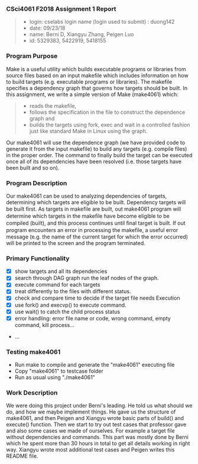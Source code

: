 ### CSci4061 F2018 Assignment 1 Report
> - login: cselabs login name (login used to submit) : duong142
> - date: 09/23/18
> - name: Berni D, Xiangyu Zhang, Peigen Luo
> - id: 5329383, 5422919, 5418155

### Program Purpose
Make is a useful utility which builds executable programs or libraries from source files based on an input makefile which includes information on how to build targets (e.g. executable programs or libraries).
The makefile specifies a dependency graph that governs how targets should be built. In this assignment, we write a simple version of Make (make4061) which:
> - reads the makefile,
> - follows the specification in the file to construct the dependence graph and
> - builds the targets using fork, exec and wait in a controlled fashion just like standard Make in Linux using the graph.

Our make4061 will use the dependence graph (we have provided code to generate it from the input makefile) to build any targets (e.g. compile files) in the proper order. The command to finally build the target can be executed once all of its dependencies have been resolved (i.e. those targets have been built and so on).

### Program Description
Our make4061 can be used to analyzing dependencies of targets, determining which targets are eligible to be built. Dependency targets will be built ﬁrst. As targets in makeﬁle are built, out make4061 program will determine which targets in the makeﬁle have become eligible to be compiled (built), and this process continues until ﬁnal target is built. If out program encounters an error in processing the makeﬁle, a useful error message (e.g. the name of the current target for which the error occurred) will be printed to the screen and the program terminated.

### Primary Functionality
- [x] show targets and all its dependencies
- [x] search through DAG graph run the leaf nodes of the graph.
- [x] execute command for each targets
- [x] treat differently to the files with different status.
- [x] check and compare time to decide if the target file needs Execution
- [x] use fork() and execvp() to execute command.
- [x] use wait() to catch the child process status
- [x] error handling: error file name or code, wrong command, empty command, kill process...
- ...

### Testing make4061
- Run make to compile and generate the "make4061" executing file
- Copy "make4061" to testcase folder
- Run as usual using "./make4061"

### Work Description
We were doing this project under Berni's leading. He told us what should we do,
and how we maybe implement things. He gave us the structure of make4061,
and then Peigen and Xiangyu wrote basic parts of build() and execute() function.
Then we start to try out test cases that professor gave and also some cases we
made of ourselves. For example a target file without dependencies and commands.
This part was mostly done by Berni which he spent more than 30 hours in total to
get all details working in right way.
Xiangyu wrote most additional test cases and Peigen writes this README file.

